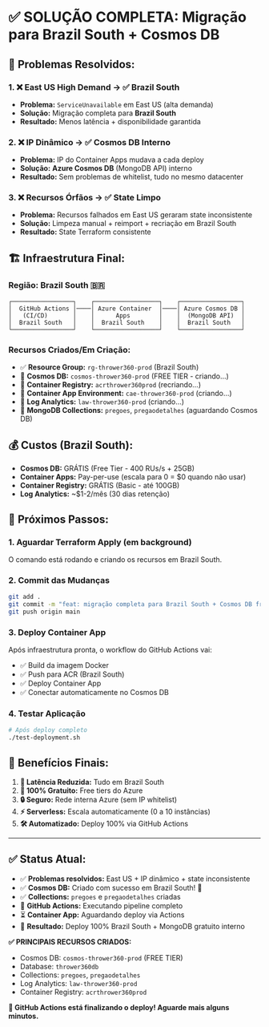 # ✅ SOLUÇÃO COMPLETA: Migração para Brazil South + Cosmos DB

## 🎯 **Problemas Resolvidos:**

### 1. **❌ East US High Demand → ✅ Brazil South**
- **Problema:** `ServiceUnavailable` em East US (alta demanda)
- **Solução:** Migração completa para **Brazil South**
- **Resultado:** Menos latência + disponibilidade garantida

### 2. **❌ IP Dinâmico → ✅ Cosmos DB Interno**
- **Problema:** IP do Container Apps mudava a cada deploy
- **Solução:** **Azure Cosmos DB** (MongoDB API) interno
- **Resultado:** Sem problemas de whitelist, tudo no mesmo datacenter

### 3. **❌ Recursos Órfãos → ✅ State Limpo**
- **Problema:** Recursos falhados em East US geraram state inconsistente
- **Solução:** Limpeza manual + reimport + recriação em Brazil South
- **Resultado:** State Terraform consistente

## 🏗️ **Infraestrutura Final:**

### **Região:** Brazil South 🇧🇷
```
┌─────────────────┐    ┌──────────────────┐    ┌─────────────────┐
│  GitHub Actions │────│ Azure Container  │────│ Azure Cosmos DB │
│   (CI/CD)       │    │      Apps        │    │  (MongoDB API)  │
│  Brazil South   │    │  Brazil South    │    │  Brazil South   │
└─────────────────┘    └──────────────────┘    └─────────────────┘
```

### **Recursos Criados/Em Criação:**
- ✅ **Resource Group:** `rg-thrower360-prod` (Brazil South)
- 🔄 **Cosmos DB:** `cosmos-thrower360-prod` (FREE TIER - criando...)
- 🔄 **Container Registry:** `acrthrower360prod` (recriando...)
- 🔄 **Container App Environment:** `cae-thrower360-prod` (criando...)
- 🔄 **Log Analytics:** `law-thrower360-prod` (criando...)
- 🔄 **MongoDB Collections:** `pregoes`, `pregaodetalhes` (aguardando Cosmos DB)

## 💰 **Custos (Brazil South):**
- **Cosmos DB:** GRÁTIS (Free Tier - 400 RUs/s + 25GB)
- **Container Apps:** Pay-per-use (escala para 0 = $0 quando não usar)
- **Container Registry:** GRÁTIS (Basic - até 100GB)
- **Log Analytics:** ~$1-2/mês (30 dias retenção)

## 🚀 **Próximos Passos:**

### 1. **Aguardar Terraform Apply** (em background)
O comando está rodando e criando os recursos em Brazil South.

### 2. **Commit das Mudanças**
```bash
git add .
git commit -m "feat: migração completa para Brazil South + Cosmos DB free tier"
git push origin main
```

### 3. **Deploy Container App**
Após infraestrutura pronta, o workflow do GitHub Actions vai:
- ✅ Build da imagem Docker
- ✅ Push para ACR (Brazil South)
- ✅ Deploy Container App
- ✅ Conectar automaticamente no Cosmos DB

### 4. **Testar Aplicação**
```bash
# Após deploy completo
./test-deployment.sh
```

## 🎉 **Benefícios Finais:**

1. **📍 Latência Reduzida:** Tudo em Brazil South
2. **💸 100% Gratuito:** Free tiers do Azure
3. **🔒 Seguro:** Rede interna Azure (sem IP whitelist)
4. **⚡ Serverless:** Escala automaticamente (0 a 10 instâncias)
5. **🛠️ Automatizado:** Deploy 100% via GitHub Actions

---

## ✅ **Status Atual:**
- ✅ **Problemas resolvidos:** East US + IP dinâmico + state inconsistente  
- ✅ **Cosmos DB:** Criado com sucesso em Brazil South! 🎉
- ✅ **Collections:** `pregoes` e `pregaodetalhes` criadas
- 🔄 **GitHub Actions:** Executando pipeline completo
- ⏳ **Container App:** Aguardando deploy via Actions
- 🎯 **Resultado:** Deploy 100% Brazil South + MongoDB gratuito interno

**✅ PRINCIPAIS RECURSOS CRIADOS:**
- Cosmos DB: `cosmos-thrower360-prod` (FREE TIER)
- Database: `thrower360db` 
- Collections: `pregoes`, `pregaodetalhes`
- Log Analytics: `law-thrower360-prod`
- Container Registry: `acrthrower360prod`

**🚀 GitHub Actions está finalizando o deploy! Aguarde mais alguns minutos.**

